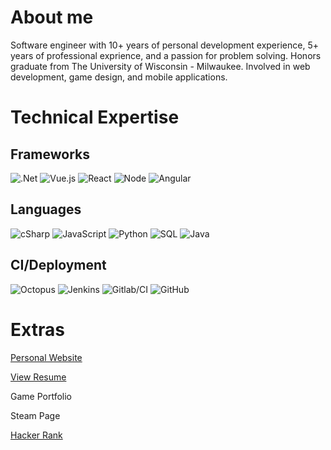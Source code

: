 # About me

Software engineer with 10+ years of personal development experience, 5+ years of professional exprience, and a passion for problem solving. Honors graduate from The University of Wisconsin - Milwaukee. Involved in web development, game design, and mobile applications. 

<h1>Technical Expertise</h1>

<h2>Frameworks</h3>

![.Net](https://i.imgur.com/K0HdMF2.png)
![Vue.js](https://i.imgur.com/XK4Xihe.png)
![React](https://www.vectorlogo.zone/logos/reactjs/reactjs-ar21.svg)
![Node](https://www.vectorlogo.zone/logos/nodejs/nodejs-ar21.svg)
![Angular](https://www.vectorlogo.zone/logos/angular/angular-ar21.svg)

<h2>Languages</h2>

![cSharp](https://i.imgur.com/W3lQarK.png)
![JavaScript](https://www.vectorlogo.zone/logos/javascript/javascript-horizontal.svg)
![Python](https://www.vectorlogo.zone/logos/python/python-horizontal.svg)
![SQL](https://i.imgur.com/7Q9t5lQ.png)
![Java](https://www.vectorlogo.zone/logos/java/java-horizontal.svg)

<h2>CI/Deployment</h2>

![Octopus](https://i.imgur.com/1woytuM.png)
![Jenkins](https://www.vectorlogo.zone/logos/jenkins/jenkins-ar21.svg)
![Gitlab/CI](https://www.vectorlogo.zone/logos/gitlab/gitlab-ar21.svg)
![GitHub](https://www.vectorlogo.zone/logos/github/github-ar21.svg)

<h1>Extras</h1>

[Personal Website](https://www.tommydomenico.com/)

[View Resume](https://drive.google.com/open?id=1U1uYNeWSQF6baRUwtE4dF_eM0qkdP1QY)

Game Portfolio

Steam Page

[Hacker Rank](https://www.hackerrank.com/tomdom)
